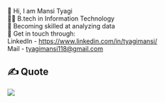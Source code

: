👋 Hi, I am Mansi Tyagi <br>
👩‍💻 B.tech in Information Technology <br>
🌱 Becoming skilled at analyzing data <br>
📧 Get in touch through: <br> 
   LinkedIn -  https://www.linkedin.com/in/tyagimansi/   <br>
   Mail - tyagimansi118@gmail.com   


   


## ✍️ Quote
![](https://quotes-github-readme.vercel.app/api?type=vetical&theme=radical)   <br>




